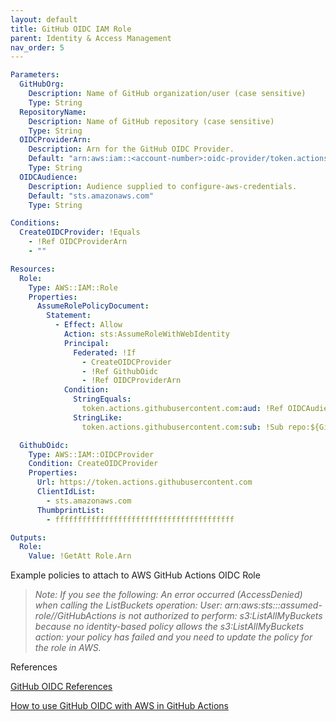 ```yaml
---
layout: default
title: GitHub OIDC IAM Role
parent: Identity & Access Management
nav_order: 5
---
```



```yaml
Parameters:
  GitHubOrg:
    Description: Name of GitHub organization/user (case sensitive)
    Type: String
  RepositoryName:
    Description: Name of GitHub repository (case sensitive)
    Type: String
  OIDCProviderArn:
    Description: Arn for the GitHub OIDC Provider.
    Default: "arn:aws:iam::<account-number>:oidc-provider/token.actions.githubusercontent.com"
    Type: String
  OIDCAudience:
    Description: Audience supplied to configure-aws-credentials.
    Default: "sts.amazonaws.com"
    Type: String

Conditions:
  CreateOIDCProvider: !Equals 
    - !Ref OIDCProviderArn
    - ""

Resources:
  Role:
    Type: AWS::IAM::Role
    Properties:
      AssumeRolePolicyDocument:
        Statement:
          - Effect: Allow
            Action: sts:AssumeRoleWithWebIdentity
            Principal:
              Federated: !If 
                - CreateOIDCProvider
                - !Ref GithubOidc
                - !Ref OIDCProviderArn
            Condition:
              StringEquals:
                token.actions.githubusercontent.com:aud: !Ref OIDCAudience
              StringLike:
                token.actions.githubusercontent.com:sub: !Sub repo:${GitHubOrg}/${RepositoryName}:*

  GithubOidc:
    Type: AWS::IAM::OIDCProvider
    Condition: CreateOIDCProvider
    Properties:
      Url: https://token.actions.githubusercontent.com
      ClientIdList: 
        - sts.amazonaws.com
      ThumbprintList:
        - ffffffffffffffffffffffffffffffffffffffff

Outputs:
  Role:
    Value: !GetAtt Role.Arn 
```


Example policies to attach to AWS GitHub Actions OIDC Role

> *Note: If you see the following: An error occurred (AccessDenied) when calling the ListBuckets operation: User: arn:aws:sts::<account-number>:assumed-role/<role-name>/GitHubActions is not authorized to perform: s3:ListAllMyBuckets because no identity-based policy allows the s3:ListAllMyBuckets action: your policy has failed and you need to update the policy for the role in AWS.*

References

[GitHub OIDC References](https://docs.github.com/en/actions/security-for-github-actions/security-hardening-your-deployments/configuring-openid-connect-in-amazon-web-services)

[How to use GitHub OIDC with AWS in GitHub Actions](https://github.com/aws-actions/configure-aws-credentials)
